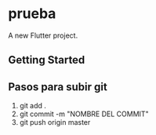 # prueba

A new Flutter project.

## Getting Started

## Pasos para subir git

1. git add .
2. git commit -m "NOMBRE DEL COMMIT"
3. git push origin master